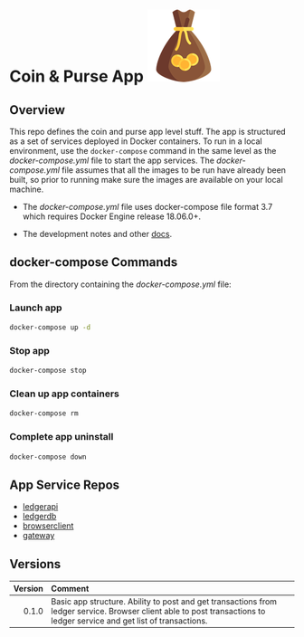 # Coin & Purse App ![MoneyBag](./img/moneybag.png)

## Overview

This repo defines the coin and purse app level stuff.
The app is structured as a set of services deployed in
Docker containers. To run in a local environment, use
the `docker-compose` command in the same level as the
_docker-compose.yml_ file to start the app services.
The _docker-compose.yml_ file assumes that all the
images to be run have already been built, so prior to running
make sure the images are available on your local machine.

* The _docker-compose.yml_ file uses docker-compose file
format 3.7 which requires Docker Engine release 18.06.0+.

* The development notes and other [docs](https://drive.google.com/drive/u/1/folders/1xLJENx7cN4cYqaxV8rvz1g9m78HyrzCj).

## docker-compose Commands
From the directory containing the _docker-compose.yml_ file:

### Launch app
```Bash
docker-compose up -d
```

### Stop app
```Bash
docker-compose stop
```

### Clean up app containers
```Bash
docker-compose rm
```

### Complete app uninstall
```Bash
docker-compose down
```

## App Service Repos
* [ledgerapi](https://github.com/Drewan-Tech/coin_and_purse_ledger_service/tree/v0.1.0_int_branch)
* [ledgerdb](https://github.com/Drewan-Tech/coin_and_purse_ledger_db/tree/v0.1.0_int_branch)
* [browserclient](https://github.com/Drewan-Tech/coin_and_purse_browser_client/tree/v0.1.0_int_branch)
* [gateway](https://github.com/Drewan-Tech/coin_and_purse_gateway/tree/v0.1.0_int_branch)

## Versions

| Version | Comment|
| ---:|:---|
| 0.1.0 | Basic app structure. Ability to post and get transactions from ledger service. Browser client able to post transactions to ledger service and get list of transactions. |
